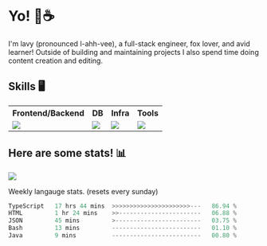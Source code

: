 # Yo! 🦊☕

I'm lavy (pronounced l-ahh-vee), a full-stack engineer, fox lover, and avid learner! Outside of building and maintaining projects I also spend time doing content creation and editing.

## Skills 🖥️

<table>
  <tr>
    <tr>
      <th>Frontend/Backend</th>
      <th>DB</th>
      <th>Infra</th>
      <th>Tools</th>
    </tr>
    <td valign="top">
      <img src="https://skillicons.dev/icons?i=ts,react,nextjs,nodejs,python,django,svelte,graphql,apollo,emotion,electron,vite,styledcomponents,threejs&perline=8" />
    </td>
    <td valign="top">
      <img src="https://skillicons.dev/icons?i=mongo,postgres,redis&perline=8" />
    </td>
    <td valign="top">
      <img src="https://skillicons.dev/icons?i=aws,terraform,vercel,gcp&perline=8" />
    </td>
    <td valign="top">
      <img src="https://skillicons.dev/icons?i=vscode,vim,ps,pr,ae&perline=8" />
    </td>
  </tr>
</table>

## Here are some stats! 📊
[![](https://visitcount.itsvg.in/api?id=lavyyy&icon=0&color=11)](https://visitcount.itsvg.in)

Weekly langauge stats. (resets every sunday)
<!--START_SECTION:waka-->

```rust
TypeScript   17 hrs 44 mins  >>>>>>>>>>>>>>>>>>>>>>---   86.94 %
HTML         1 hr 24 mins    >>-----------------------   06.88 %
JSON         45 mins         >------------------------   03.75 %
Bash         13 mins         -------------------------   01.10 %
Java         9 mins          -------------------------   00.80 %
```

<!--END_SECTION:waka-->
